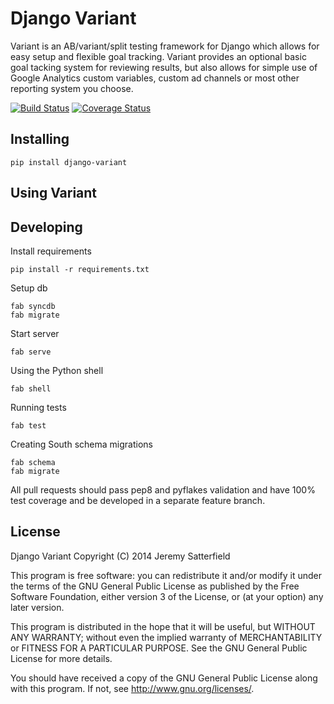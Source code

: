 Django Variant
=====================

Variant is an AB/variant/split testing framework for Django which allows for easy setup and flexible goal tracking. Variant provides an optional basic goal tacking system for reviewing results, but also allows for simple use of Google Analytics custom variables, custom ad channels or most other reporting system you choose.

[![Build Status](https://travis-ci.org/jsatt/django-variant.svg?branch=master)](https://travis-ci.org/jsatt/django-variant)
[![Coverage Status](https://coveralls.io/repos/jsatt/django-variant/badge.png?branch=master)](https://coveralls.io/r/jsatt/django-variant?branch=master)

Installing
----------

    pip install django-variant

Using Variant
-------------


Developing
----------
Install requirements

    pip install -r requirements.txt

Setup db

    fab syncdb
    fab migrate

Start server

    fab serve

Using the Python shell

    fab shell

Running tests

    fab test

Creating South schema migrations

    fab schema
    fab migrate

All pull requests should pass pep8 and pyflakes validation and have 100% test coverage and be developed in a separate feature branch.


License
-------

Django Variant
Copyright (C) 2014  Jeremy Satterfield

This program is free software: you can redistribute it and/or modify
it under the terms of the GNU General Public License as published by
the Free Software Foundation, either version 3 of the License, or
(at your option) any later version.

This program is distributed in the hope that it will be useful,
but WITHOUT ANY WARRANTY; without even the implied warranty of
MERCHANTABILITY or FITNESS FOR A PARTICULAR PURPOSE.  See the
GNU General Public License for more details.

You should have received a copy of the GNU General Public License
along with this program.  If not, see <http://www.gnu.org/licenses/>.
